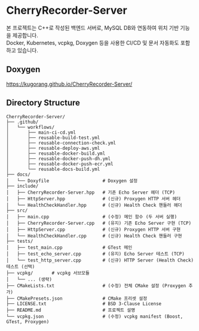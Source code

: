 # CherryRecorder-Server

본 프로젝트는 C++로 작성된 백엔드 서버로, MySQL DB와 연동하여 위치 기반 기능을 제공합니다.  
Docker, Kubernetes, vcpkg, Doxygen 등을 사용한 CI/CD 및 문서 자동화도 포함하고 있습니다.

## Doxygen

<https://kugorang.github.io/CherryRecorder-Server/>

## Directory Structure

```plaintext
CherryRecorder-Server/
├── .github/
│   └── workflows/
│       ├── main-ci-cd.yml
│       ├── reusable-build-test.yml
│       ├── reusable-connection-check.yml
│       ├── reusable-deploy-aws.yml
│       ├── reusable-docker-build.yml
│       ├── reusable-docker-push-dh.yml
│       ├── reusable-docker-push-ecr.yml
│       └── reusable-docs-build.yml
├── docs/
│   └── Doxyfile					# Doxygen 설정
├── include/
│   ├── CherryRecorder-Server.hpp   # 기존 Echo Server 헤더 (TCP)
│   ├── HttpServer.hpp              # (신규) Proxygen HTTP 서버 헤더
│   └── HealthCheckHandler.hpp      # (신규) Health Check 핸들러 헤더
├── src/
│   ├── main.cpp                    # (수정) 메인 함수 (두 서버 실행)
│   ├── CherryRecorder-Server.cpp   # (유지) 기존 Echo Server 구현 (TCP)
│   ├── HttpServer.cpp              # (신규) Proxygen HTTP 서버 구현
│   └── HealthCheckHandler.cpp      # (신규) Health Check 핸들러 구현
├── tests/
│   ├── test_main.cpp               # GTest 메인
│   ├── test_echo_server.cpp        # (유지) Echo Server 테스트 (TCP)
│   └── test_http_server.cpp        # (신규) HTTP Server (Health Check) 테스트 (선택)
├── vcpkg/       # vcpkg 서브모듈
│   └── ... (생략)
├── CMakeLists.txt                  # (수정) 전체 CMake 설정 (Proxygen 추가)
├── CMakePresets.json               # CMake 프리셋 설정
├── LICENSE.txt                     # BSD 3-Clause License
├── README.md                       # 프로젝트 설명
└── vcpkg.json                      # (수정) vcpkg manifest (Boost, GTest, Proxygen)
```
